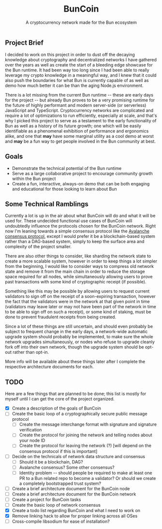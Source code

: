 <h1 align=center>BunCoin</h1>
<div align=center>A cryptocurrency network made for the Bun ecosystem</div>

<br />

## Project Brief

I decided to work on this project in order to dust off the decaying knowledge about cryptography and decentralized networks I have gathered over the years as well as create the start of a bleeding edge showcase for the Bun runtime. It had been way too long since I had been able to really leverage my crypto knowledge in a meaningful way, and I knew that it could also push the boundaries for what Bun is currently capable of as well as demo how much better it can be than the aging Node.js environment.

There is a lot missing from the current Bun runtime -- these are early days for the project -- but already Bun proves to be a very promising runtime for the future of highly performant and modern server-side (or serverless) JavaScript and TypeScript. Cryptocurrency networks are complicated and require a lot of optimizations to run efficiently, especially at scale, and that's why I picked this project to serve as a testament to the early functionality of Bun as well as a history of its future growth; one which will be easily identifiable as a phenomenal exhibition of performance and ergonomics alike, and one that **may** have some marginal utility as a cool demo at worst and **may** be a fun way to get people involved in the Bun community at best.

## Goals

- Demonstrate the technical potential of the Bun runtime
- Serve as a large collaborative project to encourage community growth within the Bun project
- Create a fun, interactive, always-on demo that can be both engaging and educational for those looking to learn about Bun

## Some Technical Ramblings

Currently a lot is up in the air about what BunCoin will do and what it will be used for. These undecided functional use cases of BunCoin will undoubtedly influence the protocols chosen for the BunCoin network. Right now I'm leaning towards a simple consensus protocol like the [Avalanche consensus protocol](https://docs.avax.network/overview/getting-started/avalanche-consensus), except I would prefer it be a blockchain-based system rather than a DAG-based system, simply to keep the surface area and complexity of the project smaller.

There are also other things to consider, like sharding the network state to create a more scalable system, however in order to keep things a lot simpler from the beginning, I would like to consider ways to compress old network state and remove it from the main chain in order to reduce the storage space required for all nodes, while simultaneously allowing users to prove past transactions with some kind of cryptographic receipt (if possible).

Something like this may be possible by allowing users to request current validators to sign off on the receipt of a soon-expiring transaction, however the fact that the validators were in the network at that given point in time (validators may leave later or may not have been part of the network in time to be able to sign off on such a receipt), or some kind of staking, must be done to prevent fraudulent receipts from being created.

Since a lot of these things are still uncertain, and should even probably be subject to frequent change in the early days, a network-wide automatic upgrade system should probably be implemented, to make sure the whole network upgrades simultaneously, or nodes who refuse to upgrade cleanly fork off into their own network, though the upgrade system should be opt-out rather than opt-in.

More info will be available about these things later after I complete the respective architecture documents for each.

## TODO

Here are a few things that are planned to be done; this list is mostly for myself until I can get the core of the project organized.

- [x] Create a description of the goals of BunCoin
- [ ] Create the basic loop of a cryptographically secure public message protocol
  - [ ] Create the message interchange format with signature and signature verification
  - [ ] Create the protocol for joining the network and telling nodes about your node ID
  - [ ] Create the protocol for leaving the network (?) [will depend on the consensus protocol if this is important]
- [ ] Decide on the technicals of network data structure and consensus
  - [ ] Should it be a blockchain, DAG?
  - [ ] Avalanche consensus? Some other consensus?
  - [ ] Identity problem -- should people be required to make at least one PR to a Bun related repo to become a validator? Or should we create a completely bootstrapped trust system?
- [ ] Create a brief architecture document for the BunCoin node
- [ ] Create a brief architecture document for the BunCoin network
- [ ] Create a project for BunCoin tasks
- [ ] Create the basic loop of network consensus
- [x] Create a todo list regarding BunCoin and what I need to work on
- [x] Remove linking hack to allow for proper linking across all OSes
- [ ] Cross-compile libsodium for ease of installation?
